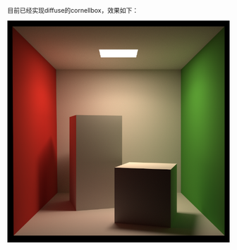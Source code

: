 目前已经实现diffuse的cornellbox，效果如下：

![D:\Assignment7\binary.png](https://github.com/fhp-transient/RayTracing/blob/master/binary.png)

